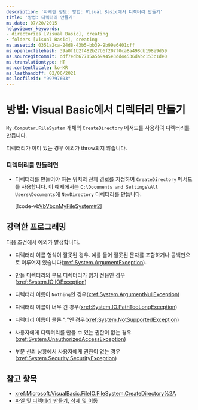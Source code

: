 ```yaml
---
description: '자세한 정보: 방법: Visual Basic에서 디렉터리 만들기'
title: '방법: 디렉터리 만들기'
ms.date: 07/20/2015
helpviewer_keywords:
- directories [Visual Basic], creating
- folders [Visual Basic], creating
ms.assetid: 0351a2ca-24d8-43b5-bb39-9b99e6401cff
ms.openlocfilehash: 39a0f1b2f482b27b6f207f0ca8a498db198e9d59
ms.sourcegitcommit: ddf7edb67715a5b9a45e3dd44536dabc153c1de0
ms.translationtype: HT
ms.contentlocale: ko-KR
ms.lasthandoff: 02/06/2021
ms.locfileid: "99797603"
---
```

# <a name="how-to-create-a-directory-in-visual-basic"></a>방법: Visual Basic에서 디렉터리 만들기

`My.Computer.FileSystem` 개체의 `CreateDirectory` 메서드를 사용하여 디렉터리를 만듭니다.  
  
 디렉터리가 이미 있는 경우 예외가 throw되지 않습니다.  
  
### <a name="to-create-a-directory"></a>디렉터리를 만들려면  
  
- 디렉터리를 만들어야 하는 위치의 전체 경로를 지정하여 `CreateDirectory` 메서드를 사용합니다. 이 예제에서는 `C:\Documents and Settings\All Users\Documents`에 `NewDirectory` 디렉터리를 만듭니다.  
  
     [!code-vb[VbVbcnMyFileSystem#2](~/samples/snippets/visualbasic/VS_Snippets_VBCSharp/VbVbcnMyFileSystem/VB/Class1.vb#2)]  
  
## <a name="robust-programming"></a>강력한 프로그래밍  

 다음 조건에서 예외가 발생합니다.  
  
- 디렉터리 이름 형식이 잘못된 경우. 예를 들어 잘못된 문자를 포함하거나 공백만으로 이루어져 있습니다(<xref:System.ArgumentException>).  
  
- 만들 디렉터리의 부모 디렉터리가 읽기 전용인 경우(<xref:System.IO.IOException>)  
  
- 디렉터리 이름이 `Nothing`인 경우(<xref:System.ArgumentNullException>)  
  
- 디렉터리 이름이 너무 긴 경우(<xref:System.IO.PathTooLongException>)  
  
- 디렉터리 이름이 콜론 “:”인 경우(<xref:System.NotSupportedException>)  
  
- 사용자에게 디렉터리를 만들 수 있는 권한이 없는 경우(<xref:System.UnauthorizedAccessException>)  
  
- 부분 신뢰 상황에서 사용자에게 권한이 없는 경우(<xref:System.Security.SecurityException>)  
  
## <a name="see-also"></a>참고 항목

- <xref:Microsoft.VisualBasic.FileIO.FileSystem.CreateDirectory%2A>
- [파일 및 디렉터리 만들기, 삭제 및 이동](creating-deleting-and-moving-files-and-directories.md)
